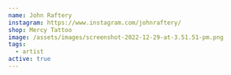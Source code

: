 ```yaml
---
name: John Raftery
instagram: https://www.instagram.com/johnraftery/
shop: Mercy Tattoo
image: /assets/images/screenshot-2022-12-29-at-3.51.51-pm.png
tags:
  - artist
active: true
---
```

